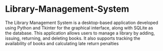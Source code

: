 # Library-Management-System
The Library Management System is a desktop-based application developed using Python and Tkinter for the graphical interface, along with SQLite as the database. This application allows users to manage a library by adding, issuing, returning, and deleting books. It also supports tracking the availability of books and calculating late return penalties
